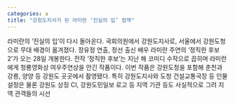 ```yaml
---
categories: a
title: "강원도지사가 된 라미란 ‘진실의 입’ 컴백"
---
```

라미란의 ‘진실의 입’이 다시 돌아온다. 국회의원에서 강원도지사로, 서울에서 강원도청으로 무대 배경이 옮겨졌다. 장유정 연출, 정선 출신 배우 라미란 주연의 ‘정직한 후보 2’가 오는 28일 개봉한다. 전작 ‘정직한 후보’는 지난 해 코미디 수작으로 꼽히며 라미란에게 청룡영화상 여우주연상을 안긴 작품이다. 이번 작품은 강원도청을 포함해 춘천과 강릉, 양양 등 강원도 곳곳에서 촬영됐다. 특히 강원도지사와 도청 건설교통국장 등 인물 설정은 물론 강원도 상징 CI, 강원도민일보 로고 등 지역 기관 등도 사실적으로 그려 지역 관객들의 시선